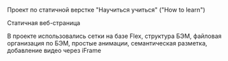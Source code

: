 Проект по статичной верстке "Научиться учиться" ("How to learn")

Статичная веб-страница

В проекте использовались сетки на базе Flex, структура БЭМ, файловая организация по БЭМ, простые анимации, семантическая разметка, добавление видео через iFrame
